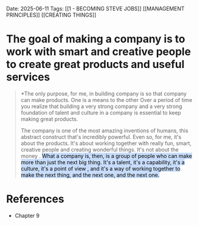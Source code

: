 Date: 2025-06-11
Tags: [[1 - BECOMING STEVE JOBS]] [[MANAGEMENT PRINCIPLES]] [[CREATING THINGS]]

# The goal of making a company is to work with smart and creative people to create great products and useful services

>*The only purpose, for me, in building company is so that company can make products. One is a means to the other
>Over a period  of time you realize that building a very strong company and a very strong foundation of talent 
> and culture in a company is essential to keep making great products.
>
> The company is one of the most amazing inventions of humans, this abstract construct that's incredibly powerful. 
> Even so, for me, it's about the products. It's about working together with really fun, smart, creative people and creating 
> wonderful things. It's not about the money . <mark style="background: #ADCCFFA6;">What a company is, then, is a group of people who can make more than just 
 the next big thing. It's a talent, it's a capability, it's a culture, it's a point of view , and it's a way of working together to make 
 the next thing, and the next one, and the next one.</mark>  
# References 
- Chapter 9